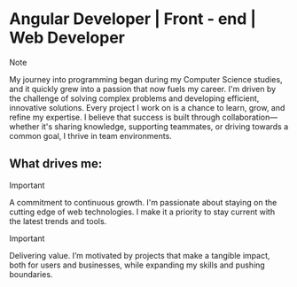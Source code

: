 # Angular Developer | Front - end | Web Developer

> [!NOTE]
> My journey into programming began during my Computer Science studies, and it quickly grew into a passion that now fuels my career. I'm driven by the challenge of solving complex problems and developing efficient, innovative solutions. Every project I work on is a chance to learn, grow, and refine my expertise. I believe that success is built through collaboration—whether it's sharing knowledge, supporting teammates, or driving towards a common goal, I thrive in team environments.

## What drives me:

> [!IMPORTANT]
> A commitment to continuous growth. I'm passionate about staying on the cutting edge of web technologies. I make it a priority to stay current with the latest trends and tools.

> [!IMPORTANT]
> Delivering value. I’m motivated by projects that make a tangible impact, both for users and businesses, while expanding my skills and pushing boundaries.
